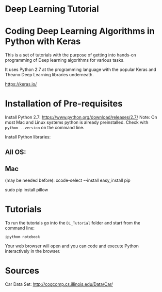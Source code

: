 # Deep Learning Tutorial
# Coding Deep Learning Algorithms in Python with Keras

This is a set of tutorials with the purpose of getting into hands-on programming of Deep learning algorithms for
various tasks.

It uses Python 2.7 at the programming language with the popular Keras and Theano Deep Learning libraries underneath.

https://keras.io/


# Installation of Pre-requisites

Install Python 2.7: https://www.python.org/download/releases/2.7/
Note: On most Mac and Linux systems python is already preinstalled.
Check with `python --version` on the command line.

Install Python libraries:

## All OS:


## Mac 
(may be needed before):
xcode-select --install
easy_install pip 

sudo pip install pillow


# Tutorials

To run the tutorials go into the `DL_Tutorial` folder and start from the command line:

`ipython notebook`

Your web browser will open and you can code and execute Python interactively in the browser.




# Sources

Car Data Set: http://cogcomp.cs.illinois.edu/Data/Car/